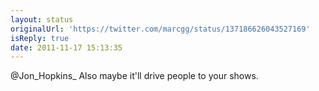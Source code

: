 ```yaml
---
layout: status
originalUrl: 'https://twitter.com/marcgg/status/137186626043527169'
isReply: true
date: 2011-11-17 15:13:35
---
```


@Jon_Hopkins_ Also maybe it'll drive people to your shows.
